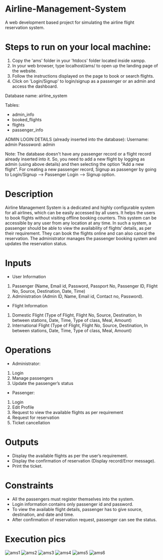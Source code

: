 # Airline-Management-System

A web development based project for simulating the airline flight reservation system.

# Steps to run on your local machine:

1. Copy the 'ams' folder in your 'htdocs' folder located inside xampp.
2. In your web browser, type localhost/ams/  to open up the landing page of the website.
3. Follow the instructions displayed on the page to book or search flights.
4. Click on 'Login/Signup' to login/signup as a passenger or an admin and access the dashboard.

Database name: airline_system

Tables:
* admin_info
* booked_flights
* flights
* passenger_info

ADMIN LOGIN DETAILS (already inserted into the database):
Username: admin
Passsword: admin

Note: The database doesn't have any passenger record or a flight record already inserted into it.
So, you need to add a new flight by logging as admin (using above details) and then selecting the option "Add a new flight".
For creating a new passenger record, Signup as passenger by going to Login/Signup --> Passenger Login --> Signup option.


# Description

Airline Management System is a dedicated and highly configurable system for all airlines, which can be easily accessed by all users. It helps the users to book flights without visiting offline booking counters. This system can be accessible by any user from any location at any time. In such a system, a passenger should be able to view the availability of flights’ details, as per their requirement. They can book the flights online and can also cancel the reservation. The administrator manages the passenger booking system and updates the reservation status.

# Inputs

* User Information
 1. Passenger (Name, Email id, Password, Passport No, Passenger ID, Flight No, Source, Destination, Date, Time)
 2. Administration (Admin ID, Name, Email id, Contact no, Password).

* Flight Information
 1. Domestic Flight (Type of Flight, Flight No, Source, Destination, In between stations, Date, Time, Type of class, Meal, Amount)
 2. International Flight (Type of Flight, Flight No, Source, Destination, In between stations, Date, Time, Type of class, Meal, Amount)
 
# Operations

* Administrator:
 1. Login
 2. Manage passengers
 3. Update the passenger’s status

* Passenger:
 1. Login
 2. Edit Profile
 3. Request to view the available flights as per requirement
 4. Request for reservation
 5. Ticket cancellation

# Outputs

* Display the available flights as per the user’s requirement.
* Display the confirmation of reservation (Display record/Error message).
* Print the ticket.


# Constraints

* All the passengers must register themselves into the system.
* Login information contains only passenger id and password.
* To view the available flight details, passenger has to give source, destination, and date and time.
* After confirmation of reservation request, passenger can see the status.

# Execution pics
![ams1](https://user-images.githubusercontent.com/104520126/165802309-8c554b9f-b213-4640-b3ca-eb989e102129.jpg)
![ams2](https://user-images.githubusercontent.com/104520126/165802307-35d0a624-5467-4bd5-8dfd-03f3b8206458.jpg)
![ams3](https://user-images.githubusercontent.com/104520126/165802303-4c2d3368-9532-411c-9706-fd7ab08bc6b9.jpg)
![ams4](https://user-images.githubusercontent.com/104520126/165802301-900c06f1-a40b-4280-a239-4a9e626431f3.jpeg)
![ams5](https://user-images.githubusercontent.com/104520126/165802299-88061d5e-a2b2-426f-ba78-a2395e63c059.jpg)
![ams6](https://user-images.githubusercontent.com/104520126/165802296-9e2b6cc9-d99e-423e-a5d4-1b2df43b67b0.jpg)


